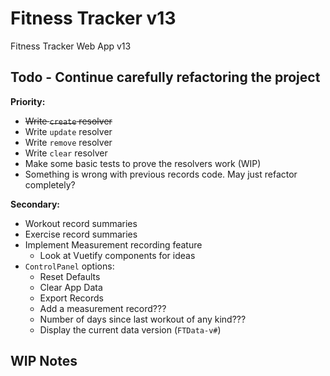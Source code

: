 # Fitness Tracker v13

Fitness Tracker Web App v13

## Todo - Continue carefully refactoring the project

**Priority:**

- ~~Write `create` resolver~~
- Write `update` resolver
- Write `remove` resolver
- Write `clear` resolver
- Make some basic tests to prove the resolvers work (WIP)
- Something is wrong with previous records code. May just refactor completely?

**Secondary:**

- Workout record summaries
- Exercise record summaries
- Implement Measurement recording feature
  - Look at Vuetify components for ideas
- `ControlPanel` options:
  - Reset Defaults
  - Clear App Data
  - Export Records
  - Add a measurement record???
  - Number of days since last workout of any kind???
  - Display the current data version (`FTData-v#`)

## WIP Notes
